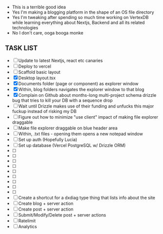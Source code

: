 - This is a terrible good idea
- Yes I'm making a blogging platform in the shape of an OS file directory
- Yes I'm tweaking after spending so much time working on VertexDB while learning everything about Nextjs, Backend and all its related technologies
- No I don't care, ooga booga monke

## TASK LIST

- [ ] Update to latest Nextjs, react etc canaries
- [ ] Deploy to vercel
- [ ] Scaffold basic layout
- [x] Desktop layout.tsx
- [x] Documents folder (page or component) as explorer window
- [x] Within, blog folders navigates the explorer window to that blog
- [x] Complain on Github about months-long multi-project schema drizzle bug that tries to kill your DB with a sequence drop
- [ ] Wait until Drizzle makes use of their funding and unfucks this major fuckup instead of risking my DB
- [ ] Figure out how to minimize "use client" impact of making file explorer draggable
- [ ] Make file explorer draggable on blue header area
- [ ] Within, .txt files - opening them opens a new notepad window
- [ ] Set up auth (Hopefully Lucia)
- [ ] Set up database (Vercel PostgreSQL w/ Drizzle ORM)
- [ ]
- [ ]
- [ ]
- [ ]
- [ ]
- [ ]
- [ ]
- [ ]
- [ ]
- [ ] Create a shortcut for a dxdiag type thing that lists info about the site
- [ ] Create blog + server action
- [ ] Create post + server action
- [ ] Submit/Modify/Delete post + server actions
- [ ] Ratelimit
- [ ] Analytics
